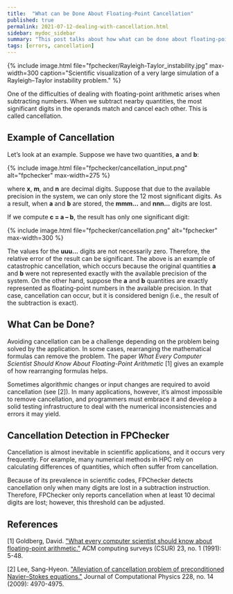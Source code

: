 ```yaml
---
title:  "What can be Done About Floating-Point Cancellation"
published: true
permalink: 2021-07-12-dealing-with-cancellation.html
sidebar: mydoc_sidebar
summary: "This post talks about how what can be done about floating-point cancellation."
tags: [errors, cancellation]
---
```


{% include image.html file="fpchecker/Rayleigh-Taylor_instability.jpg" max-width=300 caption="Scientific visualization of a very large simulation of a Rayleigh–Taylor instability problem." %}

One of the difficulties of dealing with floating-point arithmetic arises when subtracting numbers. When we subtract nearby quantities, the most significant digits in the operands match and cancel each other. This is called cancellation.

## Example of Cancellation
Let’s look at an example. Suppose we have two quantities, **a** and **b**:

{% include image.html file="fpchecker/cancellation_input.png" alt="fpchecker" max-width=275  %}

where **x**, **m**, and **n** are decimal digits. Suppose that due to the available precision in the system, we can only store the 12 most significant digits. As a result, when **a** and **b** are stored, the **mmm...** and **nnn...** digits are lost. 

If we compute **c = a – b**, the result has only one significant digit:

{% include image.html file="fpchecker/cancellation.png" alt="fpchecker" max-width=300  %}

The values for the **uuu...** digits are not necessarily zero. Therefore, the relative error of the result can be significant.
The above is an example of catastrophic cancellation, which occurs because the original quantities **a** and **b** were not represented exactly with the available precision of the system. On the other hand, suppose the **a** and **b** quantities are exactly represented as floating-point numbers in the available precision. In that case, cancellation can occur, but it is considered benign (i.e., the result of the subtraction is exact).

## What Can be Done?

Avoiding cancellation can be a challenge depending on the problem being solved by the application. In some cases, rearranging the mathematical formulas can remove the problem. The paper *What Every Computer Scientist Should Know About Floating-Point Arithmetic* [1] gives an example of how rearranging formulas helps. 

Sometimes algorithmic changes or input changes are required to avoid cancellation (see [2]). In many applications, however, it’s almost impossible to remove cancellation, and programmers must embrace it and develop a solid testing infrastructure to deal with the numerical inconsistencies and errors it may yield.

## Cancellation Detection in FPChecker

Cancellation is almost inevitable in scientific applications, and it occurs very frequently. For example, many numerical methods in HPC rely on calculating differences of quantities, which often suffer from cancellation.

Because of its prevalence in scientific codes, FPChecker detects cancellation only when many digits are lost in a subtraction instruction. Therefore, FPChecker only reports cancellation when at least 10 decimal digits are lost; however, this threshold can be adjusted.


## References

[1] Goldberg, David. ["What every computer scientist should know about floating-point arithmetic."](https://dl.acm.org/doi/abs/10.1145/103162.103163) ACM computing surveys (CSUR) 23, no. 1 (1991): 5-48.

[2] Lee, Sang-Hyeon. ["Alleviation of cancellation problem of preconditioned Navier–Stokes equations."](https://www.sciencedirect.com/science/article/pii/S0021999109002162) Journal of Computational Physics 228, no. 14 (2009): 4970-4975.
